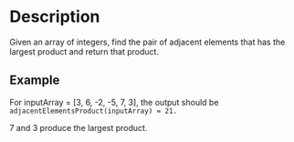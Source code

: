 # Description

Given an array of integers, find the pair of adjacent elements that has the largest product and return that product.

## Example

For inputArray = [3, 6, -2, -5, 7, 3], the output should be
`adjacentElementsProduct(inputArray) = 21.`

7 and 3 produce the largest product.

